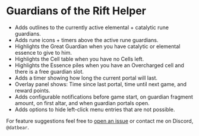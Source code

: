 # Guardians of the Rift Helper
* Adds outlines to the currently active elemental + catalytic rune guardians.
* Adds rune icons + timers above the active rune guardians.
* Highlights the Great Guardian when you have catalytic or elemental essence to give to him.
* Highlights the Cell table when you have no Cells left.
* Highlights the Essence piles when you have an Overcharged cell and there is a free guardian slot.
* Adds a timer showing how long the current portal will last.
* Overlay panel shows: Time since last portal, time until next game, and reward points.
* Adds configurable notifications before game start, on guardian fragment amount, on first altar, and when guardian portals open.
* Adds options to hide left-click menu entries that are not possible.

For feature suggestions feel free to [open an issue](https://github.com/DatBear/Guardians-of-the-Rift-Helper/issues/new) or contact me on Discord, `@datbear`.
